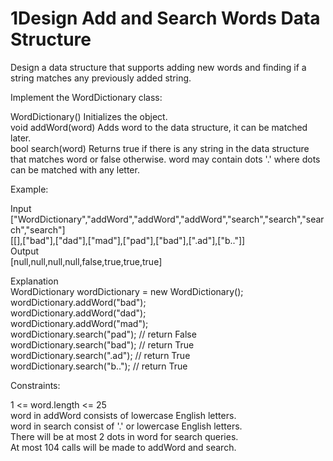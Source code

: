 # 1Design Add and Search Words Data Structure

Design a data structure that supports adding new words and finding if a string matches any previously added string.

Implement the WordDictionary class:

WordDictionary() Initializes the object.\
void addWord(word) Adds word to the data structure, it can be matched later.\
bool search(word) Returns true if there is any string in the data structure that matches word or false otherwise. word may contain dots '.' where dots can be matched with any letter.
 
Example:

Input\
["WordDictionary","addWord","addWord","addWord","search","search","search","search"]\
[[],["bad"],["dad"],["mad"],["pad"],["bad"],[".ad"],["b.."]]\
Output\
[null,null,null,null,false,true,true,true]

Explanation\
WordDictionary wordDictionary = new WordDictionary();\
wordDictionary.addWord("bad");\
wordDictionary.addWord("dad");\
wordDictionary.addWord("mad");\
wordDictionary.search("pad"); // return False\
wordDictionary.search("bad"); // return True\
wordDictionary.search(".ad"); // return True\
wordDictionary.search("b.."); // return True
 

Constraints:

1 <= word.length <= 25\
word in addWord consists of lowercase English letters.\
word in search consist of '.' or lowercase English letters.\
There will be at most 2 dots in word for search queries.\
At most 104 calls will be made to addWord and search.

